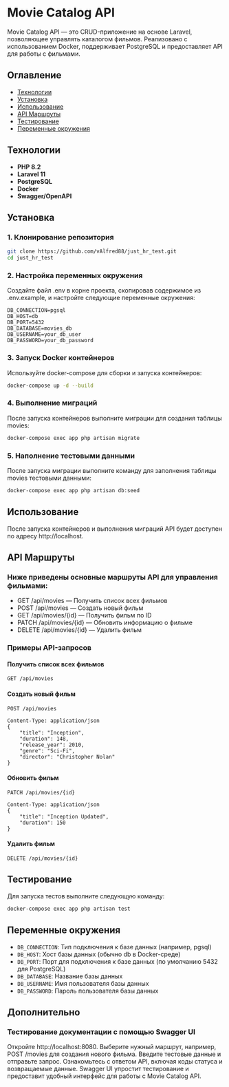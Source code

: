 # Movie Catalog API

Movie Catalog API — это CRUD-приложение на основе Laravel, позволяющее управлять каталогом фильмов. Реализовано с использованием Docker, поддерживает PostgreSQL и предоставляет API для работы с фильмами.

## Оглавление

- [Технологии](#технологии)
- [Установка](#установка)
- [Использование](#использование)
- [API Маршруты](#api-маршруты)
- [Тестирование](#тестирование)
- [Переменные окружения](#переменные-окружения)

## Технологии

- **PHP 8.2**
- **Laravel 11**
- **PostgreSQL**
- **Docker**
- **Swagger/OpenAPI**

## Установка

### 1. Клонирование репозитория

```bash
git clone https://github.com/vAlfred88/just_hr_test.git
cd just_hr_test
```

### 2. Настройка переменных окружения
Создайте файл .env в корне проекта, скопировав содержимое из .env.example, и настройте следующие переменные окружения:

```dotenv
DB_CONNECTION=pgsql
DB_HOST=db
DB_PORT=5432
DB_DATABASE=movies_db
DB_USERNAME=your_db_user
DB_PASSWORD=your_db_password
```

### 3. Запуск Docker контейнеров
Используйте docker-compose для сборки и запуска контейнеров:

```bash
docker-compose up -d --build
```

### 4. Выполнение миграций
После запуска контейнеров выполните миграции для создания таблицы movies:

```bash
docker-compose exec app php artisan migrate
```

### 5. Наполнение тестовыми данными
После запуска миграции выполните команду для заполнения таблицы movies тестовыми данными:

```bash
docker-compose exec app php artisan db:seed
```

## Использование
После запуска контейнеров и выполнения миграций API будет доступен по адресу http://localhost.

## API Маршруты
### Ниже приведены основные маршруты API для управления фильмами:

* GET /api/movies — Получить список всех фильмов
* POST /api/movies — Создать новый фильм
* GET /api/movies/{id} — Получить фильм по ID
* PATCH /api/movies/{id} — Обновить информацию о фильме
* DELETE /api/movies/{id} — Удалить фильм

### Примеры API-запросов
#### Получить список всех фильмов

```http request
GET /api/movies
```

#### Создать новый фильм

```http request
POST /api/movies

Content-Type: application/json
{
    "title": "Inception",
    "duration": 148,
    "release_year": 2010,
    "genre": "Sci-Fi",
    "director": "Christopher Nolan"
}
```

#### Обновить фильм

```http request
PATCH /api/movies/{id}

Content-Type: application/json
{
    "title": "Inception Updated",
    "duration": 150
}
```

#### Удалить фильм

```http request
DELETE /api/movies/{id}
```

## Тестирование
Для запуска тестов выполните следующую команду:

```bash
docker-compose exec app php artisan test
```

## Переменные окружения

* ```DB_CONNECTION```: Тип подключения к базе данных (например, pgsql)
* ```DB_HOST```: Хост базы данных (обычно db в Docker-среде)
* ```DB_PORT```: Порт для подключения к базе данных (по умолчанию 5432 для PostgreSQL)
* ```DB_DATABASE```: Название базы данных
* ```DB_USERNAME```: Имя пользователя базы данных
* ```DB_PASSWORD```: Пароль пользователя базы данных

## Дополнительно

### Тестирование документации с помощью Swagger UI
Откройте http://localhost:8080.
Выберите нужный маршрут, например, POST /movies для создания нового фильма.
Введите тестовые данные и отправьте запрос.
Ознакомьтесь с ответом API, включая коды статуса и возвращаемые данные.
Swagger UI упростит тестирование и предоставит удобный интерфейс для работы с Movie Catalog API.
